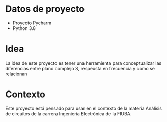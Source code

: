 # Datos de proyecto
* Proyecto Pycharm 
* Python 3.8

# Idea
La idea de este proyecto es tener una herramienta para conceptualizar las diferencias entre plano complejo S, respeusta en frecuencia y como se relacionan

# Contexto
Este proyecto está pensado para usar en el contexto de la materia Análisis de circuitos de la carrera Ingeniería Electrónica de la FIUBA.
